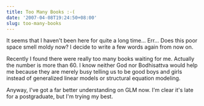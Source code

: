 ```yaml
---
title: Too Many Books :-(
date: '2007-04-08T19:24:50+08:00'
slug: too-many-books
---
```


It seems that I haven't been here for quite a long time... Err... Does this poor space smell moldy now?  I decide to write a few words again from now on.  

Recently I found there were really too many books waiting for me. Actually the number is more than 60. I know neither God nor Bodhisattva would help me because they are merely busy telling us to be good boys and girls instead of generalized linear models or structural equation modeling.

Anyway, I've got a far better understanding on GLM now. I'm clear it's late for a postgraduate, but I'm trying my best.
